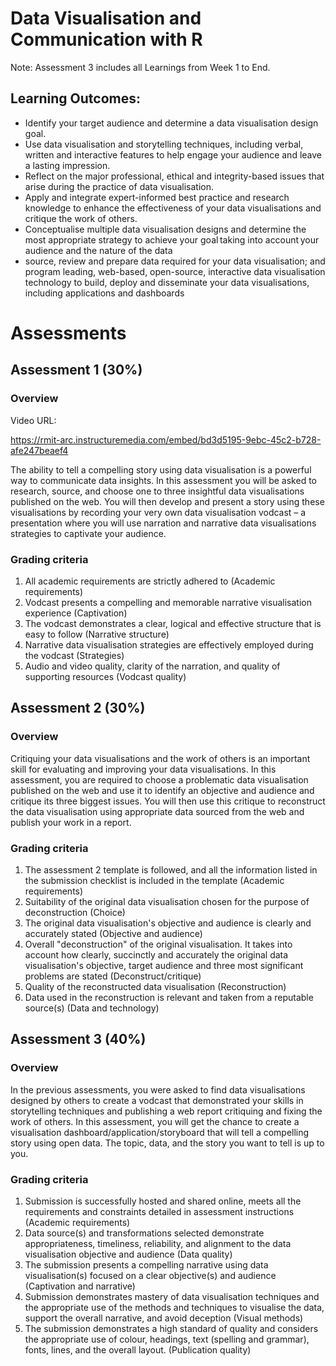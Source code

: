 # Data Visualisation and Communication with R

Note: Assessment 3 includes all Learnings from Week 1 to End.

## Learning Outcomes:

- Identify your target audience and determine a data visualisation design goal.
- Use data visualisation and storytelling techniques, including verbal, written and interactive features to 
  help engage your audience and leave a lasting impression.
- Reflect on the major professional, ethical and integrity-based issues that arise during the practice of 
  data visualisation.
- Apply and integrate expert-informed best practice and research knowledge to enhance the effectiveness of 
  your data visualisations and critique the work of others.
- Conceptualise multiple data visualisation designs and determine the most appropriate strategy to achieve 
  your goal taking into account your audience and the nature of the data
- source, review and prepare data required for your data visualisation; and program leading, web-based, 
  open-source, interactive data visualisation technology to build, deploy and disseminate your data 
  visualisations, including applications and dashboards

# **Assessments**
## Assessment 1 (30%)
### Overview

Video URL:

https://rmit-arc.instructuremedia.com/embed/bd3d5195-9ebc-45c2-b728-afe247beaef4

The ability to tell a compelling story using data visualisation is a powerful way to communicate data
insights. In this assessment you will be asked to research, source, and choose one to three
insightful data visualisations published on the web. You will then develop and present a story using
these visualisations by recording your very own data visualisation vodcast – a presentation where
you will use narration and narrative data visualisations strategies to captivate your audience.

### Grading criteria 
1. All academic requirements are strictly adhered to (Academic requirements)
2. Vodcast presents a compelling and memorable narrative visualisation experience (Captivation)
3. The vodcast demonstrates a clear, logical and effective structure that is easy to follow (Narrative structure)
4. Narrative data visualisation strategies are effectively employed during the vodcast (Strategies)
5. Audio and video quality, clarity of the narration, and quality of supporting resources (Vodcast quality)

## Assessment 2 (30%)
### Overview

Critiquing your data visualisations and the work of others is an important skill for evaluating and
improving your data visualisations. In this assessment, you are required to choose a problematic
data visualisation published on the web and use it to identify an objective and audience and critique
its three biggest issues. You will then use this critique to reconstruct the data visualisation using
appropriate data sourced from the web and publish your work in a report.

### Grading criteria
1. The assessment 2 template is followed, and all the information listed in the submission checklist is included 
   in the template (Academic requirements)
2. Suitability of the original data visualisation chosen for the purpose of deconstruction (Choice)
3. The original data visualisation's objective and audience is clearly and accurately stated (Objective and audience)
4. Overall "deconstruction" of the original visualisation. It takes into account how clearly, succinctly and 
   accurately the original data visualisation's objective, target audience and three most significant problems are stated
   (Deconstruct/critique)
5. Quality of the reconstructed data visualisation (Reconstruction)
6. Data used in the reconstruction is relevant and taken from a reputable source(s) (Data and technology)

## Assessment 3 (40%)
### Overview
In the previous assessments, you were asked to find data visualisations designed by others to
create a vodcast that demonstrated your skills in storytelling techniques and publishing a web report
critiquing and fixing the work of others. In this assessment, you will get the chance to create a
visualisation dashboard/application/storyboard that will tell a compelling story using open data. The
topic, data, and the story you want to tell is up to you.

### Grading criteria 
1. Submission is successfully hosted and shared online, meets all the requirements and constraints detailed in assessment 
   instructions (Academic requirements)
2. Data source(s) and transformations selected demonstrate appropriateness, timeliness, reliability, and alignment to the 
   data visualisation objective and audience (Data quality)
3. The submission presents a compelling narrative using data visualisation(s) focused on a clear objective(s) and audience
   (Captivation and narrative)
4. Submission demonstrates mastery of data visualisation techniques and the appropriate use of the methods and techniques 
   to visualise the data, support the overall narrative, and avoid deception (Visual methods)
5. The submission demonstrates a high standard of quality and considers the appropriate use of colour, headings, text 
   (spelling and grammar), fonts, lines, and the overall layout. (Publication quality)
